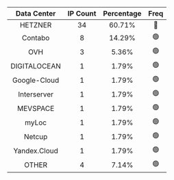 | Data Center | IP Count | Percentage | Freq |
|:------------:|:--------:|:-----------:|:-----:|
| HETZNER | 34 | 60.71% | 🔴 |
| Contabo | 8 | 14.29% | 🟢 |
| OVH | 3 | 5.36% | 🟢 |
| DIGITALOCEAN | 1 | 1.79% | 🟢 |
| Google-Cloud | 1 | 1.79% | 🟢 |
| Interserver | 1 | 1.79% | 🟢 |
| MEVSPACE | 1 | 1.79% | 🟢 |
| myLoc | 1 | 1.79% | 🟢 |
| Netcup | 1 | 1.79% | 🟢 |
| Yandex.Cloud | 1 | 1.79% | 🟢 |
| OTHER | 4 | 7.14% | 🟢 |